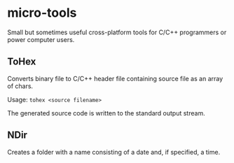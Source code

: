 # micro-tools

Small but sometimes useful cross-platform tools for C/C++ programmers or power computer users.

## ToHex

Converts binary file to C/C++ header file containing source file as an array of chars.

Usage: `tohex <source filename>`

The generated source code is written to the standard output stream.

## NDir

Creates a folder with a name consisting of a date and, if specified, a time.


